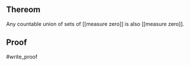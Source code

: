 ## Thereom
Any countable union of sets of [[measure zero]] is also [[measure zero]].

## Proof
#write_proof 